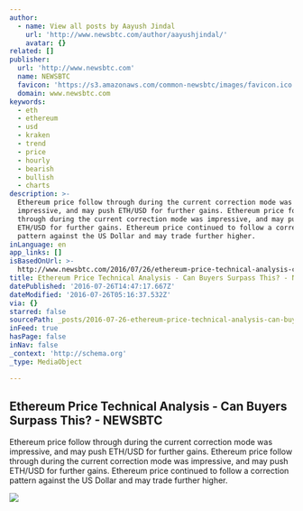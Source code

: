 ```yaml
---
author:
  - name: View all posts by Aayush Jindal
    url: 'http://www.newsbtc.com/author/aayushjindal/'
    avatar: {}
related: []
publisher:
  url: 'http://www.newsbtc.com'
  name: NEWSBTC
  favicon: 'https://s3.amazonaws.com/common-newsbtc/images/favicon.ico'
  domain: www.newsbtc.com
keywords:
  - eth
  - ethereum
  - usd
  - kraken
  - trend
  - price
  - hourly
  - bearish
  - bullish
  - charts
description: >-
  Ethereum price follow through during the current correction mode was
  impressive, and may push ETH/USD for further gains. Ethereum price follow
  through during the current correction mode was impressive, and may push
  ETH/USD for further gains. Ethereum price continued to follow a correction
  pattern against the US Dollar and may trade further higher.
inLanguage: en
app_links: []
isBasedOnUrl: >-
  http://www.newsbtc.com/2016/07/26/ethereum-price-technical-analysis-can-buyers-break/
title: Ethereum Price Technical Analysis - Can Buyers Surpass This? - NEWSBTC
datePublished: '2016-07-26T14:47:17.667Z'
dateModified: '2016-07-26T05:16:37.532Z'
via: {}
starred: false
sourcePath: _posts/2016-07-26-ethereum-price-technical-analysis-can-buyers-surpass-this.md
inFeed: true
hasPage: false
inNav: false
_context: 'http://schema.org'
_type: MediaObject

---
```

<article style=""><h1>Ethereum Price Technical Analysis - Can Buyers Surpass This? - NEWSBTC</h1><p>Ethereum price follow through during the current correction mode was impressive, and may push ETH/USD for further gains. Ethereum price follow through during the current correction mode was impressive, and may push ETH/USD for further gains. Ethereum price continued to follow a correction pattern against the US Dollar and may trade further higher.</p><img src="http://s3.amazonaws.com/main-newsbtc-images/2016/07/26031012/Ethereum22.png" /></article>